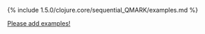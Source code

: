 {% include 1.5.0/clojure.core/sequential_QMARK/examples.md %}

[Please add examples!](https://github.com/arrdem/grimoire/edit/master/_includes/1.6.0/clojure.core/sequential_QMARK/examples.md)

